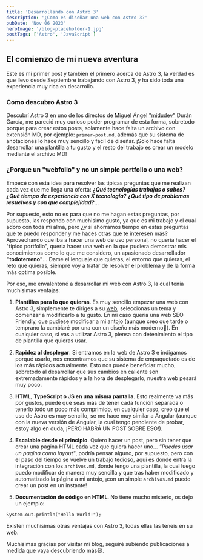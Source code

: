```yaml
---
title: 'Desarrollando con Astro 3'
description: '¿Como es diseñar una web con Astro 3?'
pubDate: 'Nov 06 2023'
heroImage: '/blog-placeholder-1.jpg'
postTags: ['Astro', 'JavaScript']
---
```


## El comienzo de mi nueva aventura
Este es mi primer post y tambien el primero acerca de Astro 3, la verdad es que llevo desde
Septiembre trabajando con Astro 3, y ha sido toda una experiencia muy rica en desarrollo.

### Como descubro Astro 3
Descubrí Astro 3 en uno de los directos de Miguel Ángel ["midudev"](https://www.youtube.com/@midulive) Durán García,
me pareció muy curioso poder programar de esta forma, sobretodo porque para crear estos posts,
solamente hace falta un archivo con extensión MD, por ejemplo: `primer-post.md`, además que su sistema de anotaciones
lo hace muy sencillo y facil de diseñar. ¡Solo hace falta desarrollar una plantilla a tu gusto y el resto del trabajo es crear
un modelo mediante el archivo MD!

### ¿Porque un "webfolio" y no un simple portfolio o una web?
Empecé con esta idea para resolver las tipicas preguntas que me realizan cada vez que me llega una oferta: _**¿Qué tecnologías trabajas o sabes?**_ 
_**¿Qué tiempo de experiencia con X tecnologia?**_ _**¿Qué tipo de problemas resuelves y con que complejidad?**_...

Por supuesto, esto no es para que no me hagan estas preguntas, por supuesto, las respondo con muchisimo gusto, ya que es mi trabajo
y el cual adoro con toda mi alma, pero ¿y si ahorramos tiempo en estas preguntas que te puedo responder y me haces otras que te interesen más?
Aprovechando que iba a hacer una web de uso personal, no queria hacer el "típico portfolio", queria hacer una web en la que pudiera demostrar
mis conocimientos como lo que me considero, un apasionado desarrollador **"todoterreno"**... Dame el lenguaje que quieras, el entorno que quieras,
el reto que quieras, siempre voy a tratar de resolver el problema y de la forma más optima posible.

Por eso, me envalentoné a desarrollar mi web con Astro 3, la cual tenía muchisimas ventajas:

1. **Plantillas para lo que quieras**. Es muy sencillo empezar una web con Astro 3, simplemente te diriges a su [web](https://astro.build), seleccionas
un tema y comenzar a modificarlo a tu gusto. En mi caso queria una web SEO Friendly, que pudiese modificar a mi antojo (aunque creo que tarde o temprano la 
cambiaré por una con un diseño más moderno😬). En cualquier caso, si vas a utilizar Astro 3, piensa con detenimiento el tipo de plantilla que quieras usar.

2. **Rapidez al desplegar**. Si entramos en la web de Astro 3 e indigamos porqué usarlo, nos encontramos que su sistema de empaquetado es de los más rápidos
actualmente. Esto nos puede beneficiar mucho, sobretodo al desarrollar que sus cambios en caliente son extremadamente rápidos y a la hora de desplegarlo, nuestra
web pesará muy poco.

3. **HTML, TypeScript o JS en una misma pantalla**. Esto realmente va más por gustos, puede que seas más de tener cada función separada o tenerlo todo un poco más comprimido,
en cualquier caso, creo que el uso de Astro es muy sencillo, se me hace muy similar a Angular (aunque con la nueva versión de Angular, la cual tengo pendiente de probar,
estoy algo en duda, ¡PERO HABRÁ UN POST SOBRE ESO!).

4. **Escalable desde el principio**. Quiero hacer un post, pero sin tener que crear una pagina HTML cada vez que quiera hacer uno... _"Puedes usar un pagina como layout"_,
podría pensar alguno, por supuesto, pero con el paso del tiempo se vuelve un trabajo tedioso, aqui es donde entra la integración con los `archivos.md`, donde tengo 
una plantilla, la cual luego puedo modificar de manera muy sencilla y que tras haber modificado y automatizado la página a mi antojo, ¡con un simple `archivos.md` puedo crear
un post en un instante!

5. **Documentación de código en HTML**. No tiene mucho misterio, os dejo un ejemplo:

```markdown
System.out.println("Hello World!");
```

Existen muchisimas otras ventajas con Astro 3, todas ellas las teneis en su web.

Muchisimas gracias por visitar mi blog, seguiré subiendo publicaciones a medida que vaya descubriendo más😆.